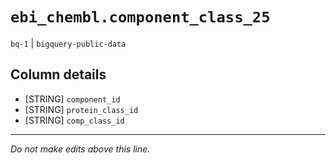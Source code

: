 # `ebi_chembl.component_class_25`
`bq-1` | `bigquery-public-data`

## Column details
* [STRING]    `component_id`
* [STRING]    `protein_class_id`
* [STRING]    `comp_class_id`

-------------------------------------------------------------------------------
*Do not make edits above this line.*
